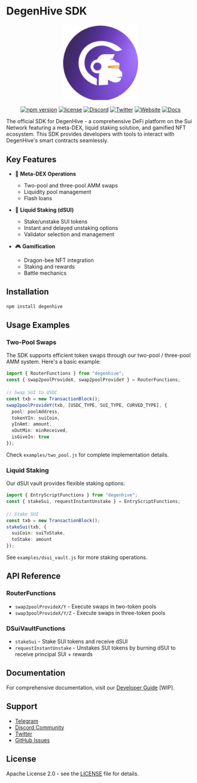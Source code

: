 # DegenHive SDK

<p align="center">
  <img src="../assets/logo.png" alt="DegenHive Logo" width="200"/>
</p>

<p align="center">
  <a href="https://www.npmjs.com/package/degenhive-ai"><img src="https://img.shields.io/npm/v/degenhive" alt="npm version"></a>
  <a href="https://github.com/degenhive/degenhive_sdk/blob/main/LICENSE"><img src="https://img.shields.io/npm/l/degenhive" alt="license"></a>
  <a href="https://discord.gg/ujjNCJFYch"><img src="https://img.shields.io/discord/123456789?style=flat-square&color=7289da&label=discord" alt="Discord"></a>
  <a href="https://twitter.com/DegenHive"><img src="https://img.shields.io/twitter/follow/DegenHive?style=flat-square&color=1da1f2&label=twitter" alt="Twitter"></a>
  <a href="https://www.degenhive.ai"><img src="https://img.shields.io/badge/website-degenhive.ai-blue?style=flat-square" alt="Website"></a>
  <a href="https://guide.degenhive.ai"><img src="https://img.shields.io/badge/docs-latest-brightgreen?style=flat-square" alt="Docs"></a>  
</p>

The official SDK for DegenHive - a comprehensive DeFi platform on the Sui Network featuring a meta-DEX, liquid staking solution, and gamified NFT ecosystem. This SDK provides developers with tools to interact with DegenHive's smart contracts seamlessly.

## Key Features

- 🔄 **Meta-DEX Operations**
  - Two-pool and three-pool AMM swaps
  - Liquidity pool management
  - Flash loans
  
- 🏦 **Liquid Staking (dSUI)**
  - Stake/unstake SUI tokens
  - Instant and delayed unstaking options
  - Validator selection and management
  
- 🎮 **Gamification**
  - Dragon-bee NFT integration
  - Staking and rewards
  - Battle mechanics

## Installation

```bash
npm install degenhive
```


## Usage Examples

### Two-Pool Swaps
The SDK supports efficient token swaps through our two-pool / three-pool AMM system. Here's a basic example:

```typescript
import { RouterFunctions } from "degenhive";
const { swap2poolProvideX, swap2poolProvideY } = RouterFunctions;

// Swap SUI to USDC
const txb = new TransactionBlock();
swap2poolProvideY(txb, [USDC_TYPE, SUI_TYPE, CURVED_TYPE], {
  pool: poolAddress,
  tokenYIn: suiCoin,
  yInAmt: amount,
  xOutMin: minReceived,
  isGiveIn: true
});
```

Check `examples/two_pool.js` for complete implementation details.

### Liquid Staking
Our dSUI vault provides flexible staking options:

```typescript
import { EntryScriptFunctions } from "degenhive";
const { stakeSui, requestInstantUnstake } = EntryScriptFunctions;

// Stake SUI
const txb = new TransactionBlock();
stakeSui(txb, {
  suiCoin: suiToStake,
  toStake: amount
});
```

See `examples/dsui_vault.js` for more staking operations.

## API Reference

### RouterFunctions
- `swap2poolProvideX/Y` - Execute swaps in two-token pools
- `swap3poolProvideX/Y/Z` - Execute swaps in three-token pools

### DSuiVaultFunctions
- `stakeSui` - Stake SUI tokens and receive dSUI
- `requestInstantUnstake` - Unstakes SUI tokens by burning dSUI to receive principal SUI + rewards

## Documentation

For comprehensive documentation, visit our [Developer Guide](https://guide.degenhive.ai) [WIP].

## Support


- [Telegram](https://tg.degenhive.ai/)
- [Discord Community](https://discord.gg/3KXDgm3FKW)
- [Twitter](https://x.com/DegenHive)
- [GitHub Issues](https://github.com/degenhive/degenhive_sdk/issues)

## License

Apache License 2.0 - see the [LICENSE](LICENSE) file for details.
